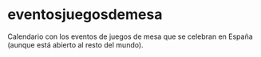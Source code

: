 # eventosjuegosdemesa

Calendario con los eventos de juegos de mesa que se celebran en España (aunque está abierto al resto del mundo).

